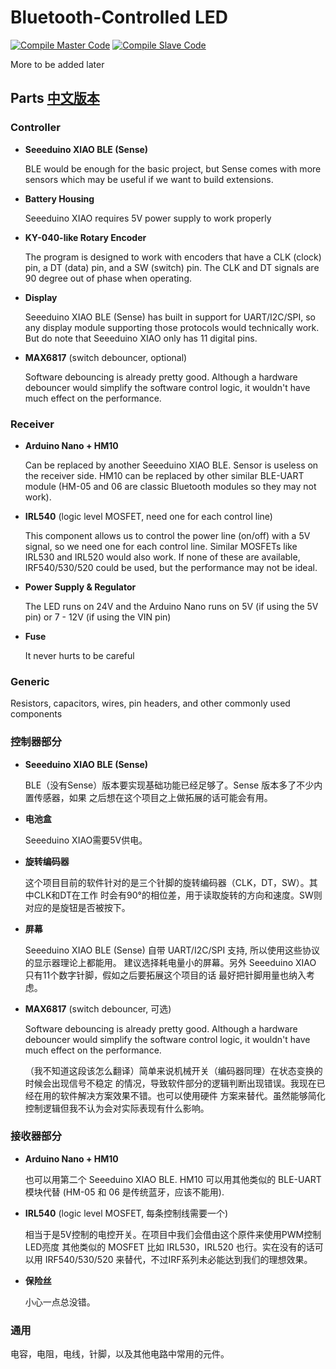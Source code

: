 # Bluetooth-Controlled LED

[![Compile Master Code](https://github.com/JerryAZR/BluetoothLED/actions/workflows/compile-master.yml/badge.svg)](https://github.com/JerryAZR/BluetoothLED/actions/workflows/compile-master.yml)
[![Compile Slave Code](https://github.com/JerryAZR/BluetoothLED/actions/workflows/compile-slave.yml/badge.svg)](https://github.com/JerryAZR/BluetoothLED/actions/workflows/compile-slave.yml)

More to be added later

## Parts [中文版本](https://github.com/JerryAZR/BluetoothLED/blob/main/README.md#%E6%8E%A7%E5%88%B6%E5%99%A8%E9%83%A8%E5%88%86)

### Controller

* **Seeeduino XIAO BLE (Sense)**

    BLE would be enough for the basic project, but Sense comes with more sensors
which may be useful if we want to build extensions.

* **Battery Housing**

    Seeeduino XIAO requires 5V power supply to work properly 

* **KY-040-like Rotary Encoder**

    The program is designed to work with encoders that have a CLK (clock) pin,
a DT (data) pin, and a SW (switch) pin. The CLK and DT signals are 90 degree
out of phase when operating.

* **Display**

    Seeeduino XIAO BLE (Sense) has built in support for UART/I2C/SPI, so any
display module supporting those protocols would technically work. But do note
that Seeeduino XIAO only has 11 digital pins.

* **MAX6817** (switch debouncer, optional)

    Software debouncing is already pretty good. Although a hardware debouncer
would simplify the software control logic, it wouldn't have much effect on the
performance.

### Receiver

* **Arduino Nano + HM10**

    Can be replaced by another Seeeduino XIAO BLE. Sensor is useless on the
receiver side. HM10 can be replaced by other similar BLE-UART module
(HM-05 and 06 are classic Bluetooth modules so they may not work).

* **IRL540** (logic level MOSFET, need one for each control line)

    This component allows us to control the power line (on/off) with a 5V
signal, so we need one for each control line. Similar MOSFETs like IRL530
and IRL520 would also work. If none of these are available, IRF540/530/520
could be used, but the performance may not be ideal.

* **Power Supply & Regulator**

    The LED runs on 24V and the Arduino Nano runs on 5V (if using the 5V pin)
or 7 - 12V (if using the VIN pin)

* **Fuse**

    It never hurts to be careful

### Generic

Resistors, capacitors, wires, pin headers, and other commonly used components

### 控制器部分

* **Seeeduino XIAO BLE (Sense)**

    BLE（没有Sense）版本要实现基础功能已经足够了。Sense 版本多了不少内置传感器，如果
之后想在这个项目之上做拓展的话可能会有用。

* **电池盒**

    Seeeduino XIAO需要5V供电。

* **旋转编码器**

    这个项目目前的软件针对的是三个针脚的旋转编码器（CLK，DT，SW）。其中CLK和DT在工作
时会有90°的相位差，用于读取旋转的方向和速度。SW则对应的是旋钮是否被按下。

* **屏幕**

    Seeeduino XIAO BLE (Sense) 自带 UART/I2C/SPI 支持, 所以使用这些协议的显示器理论上都能用。
建议选择耗电量小的屏幕。另外 Seeeduino XIAO 只有11个数字针脚，假如之后要拓展这个项目的话
最好把针脚用量也纳入考虑。

* **MAX6817** (switch debouncer, 可选)

    Software debouncing is already pretty good. Although a hardware debouncer
would simplify the software control logic, it wouldn't have much effect on the
performance.

    （我不知道这段该怎么翻译）简单来说机械开关（编码器同理）在状态变换的时候会出现信号不稳定
的情况，导致软件部分的逻辑判断出现错误。我现在已经在用的软件解决方案效果不错。也可以使用硬件
方案来替代。虽然能够简化控制逻辑但我不认为会对实际表现有什么影响。

### 接收器部分

* **Arduino Nano + HM10**

    也可以用第二个 Seeeduino XIAO BLE. HM10 可以用其他类似的 BLE-UART 模块代替
(HM-05 和 06 是传统蓝牙，应该不能用).

* **IRL540** (logic level MOSFET, 每条控制线需要一个)

    相当于是5V控制的电控开关。在项目中我们会借由这个原件来使用PWM控制LED亮度
其他类似的 MOSFET 比如 IRL530，IRL520 也行。实在没有的话可以用 IRF540/530/520
来替代，不过IRF系列未必能达到我们的理想效果。

* **保险丝**

    小心一点总没错。

### 通用

电容，电阻，电线，针脚，以及其他电路中常用的元件。

